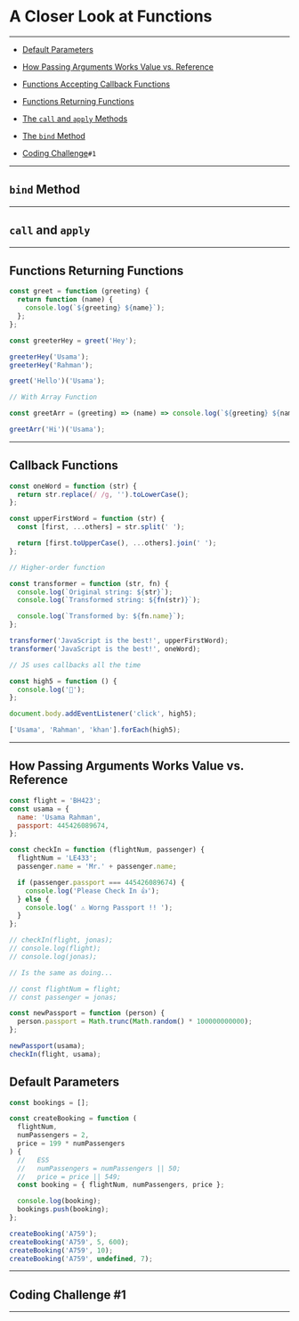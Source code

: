 # A Closer Look at Functions

---

- [Default Parameters](#default-parameters)

- [How Passing Arguments Works Value vs. Reference](#how-passing-arguments-works-value-vs-reference)

- [Functions Accepting Callback Functions](#callback-functions)

- [Functions Returning Functions](#functions-returning-functions)

- [The `call` and `apply` Methods](#call-and-apply)

- [The `bind` Method]()

- [Coding Challenge]()`#1`

---

## `bind` Method

---

## `call` and `apply`

---

## Functions Returning Functions

```js
const greet = function (greeting) {
  return function (name) {
    console.log(`${greeting} ${name}`);
  };
};

const greeterHey = greet('Hey');

greeterHey('Usama');
greeterHey('Rahman');

greet('Hello')('Usama');

// With Array Function

const greetArr = (greeting) => (name) => console.log(`${greeting} ${name}`);

greetArr('Hi')('Usama');
```

---

## Callback Functions

```js
const oneWord = function (str) {
  return str.replace(/ /g, '').toLowerCase();
};

const upperFirstWord = function (str) {
  const [first, ...others] = str.split(' ');

  return [first.toUpperCase(), ...others].join(' ');
};

// Higher-order function

const transformer = function (str, fn) {
  console.log(`Original string: ${str}`);
  console.log(`Transformed string: ${fn(str)}`);

  console.log(`Transformed by: ${fn.name}`);
};

transformer('JavaScript is the best!', upperFirstWord);
transformer('JavaScript is the best!', oneWord);

// JS uses callbacks all the time

const high5 = function () {
  console.log('👋');
};

document.body.addEventListener('click', high5);

['Usama', 'Rahman', 'khan'].forEach(high5);
```

---

## How Passing Arguments Works Value vs. Reference

```js
const flight = 'BH423';
const usama = {
  name: 'Usama Rahman',
  passport: 445426089674,
};

const checkIn = function (flightNum, passenger) {
  flightNum = 'LE433';
  passenger.name = 'Mr.' + passenger.name;

  if (passenger.passport === 445426089674) {
    console.log('Please Check In 👍');
  } else {
    console.log(' ⚠️ Worng Passport !! ');
  }
};

// checkIn(flight, jonas);
// console.log(flight);
// console.log(jonas);

// Is the same as doing...

// const flightNum = flight;
// const passenger = jonas;

const newPassport = function (person) {
  person.passport = Math.trunc(Math.random() * 100000000000);
};

newPassport(usama);
checkIn(flight, usama);
```

## Default Parameters

```js
const bookings = [];

const createBooking = function (
  flightNum,
  numPassengers = 2,
  price = 199 * numPassengers
) {
  //   ES5
  //   numPassengers = numPassengers || 50;
  //   price = price || 549;
  const booking = { flightNum, numPassengers, price };

  console.log(booking);
  bookings.push(booking);
};

createBooking('A759');
createBooking('A759', 5, 600);
createBooking('A759', 10);
createBooking('A759', undefined, 7);
```

---

## Coding Challenge #1

---
